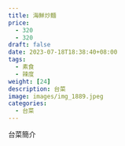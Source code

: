 ```yaml
---
title: 海鮮炒麵
price: 
  - 320 
  - 320
draft: false
date: 2023-07-18T18:38:40+08:00
tags:
  - 素食
  - 辣度
weight: [24] 
description: 台菜
image: images/img_1889.jpeg
categories:
  - 台菜
---
```


台菜簡介
